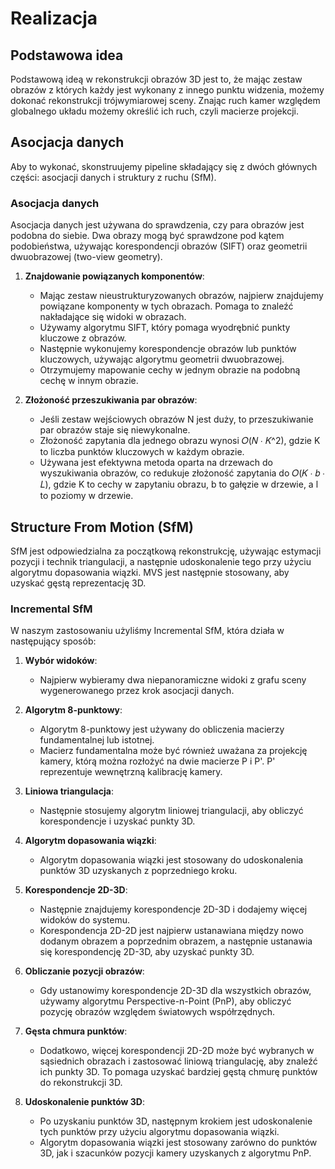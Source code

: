 # Realizacja

## Podstawowa idea
Podstawową ideą w rekonstrukcji obrazów 3D jest to, że mając zestaw obrazów z których każdy jest wykonany z innego punktu widzenia, możemy dokonać rekonstrukcji trójwymiarowej sceny. Znając ruch kamer względem globalnego układu możemy określić ich ruch, czyli macierze projekcji.

## Asocjacja danych
Aby to wykonać, skonstruujemy pipeline składający się z dwóch głównych części: asocjacji danych i struktury z ruchu (SfM).

### Asocjacja danych
Asocjacja danych jest używana do sprawdzenia, czy para obrazów jest podobna do siebie. Dwa obrazy mogą być sprawdzone pod kątem podobieństwa, używając korespondencji obrazów (SIFT) oraz geometrii dwuobrazowej (two-view geometry).

1. **Znajdowanie powiązanych komponentów**:
   - Mając zestaw nieustrukturyzowanych obrazów, najpierw znajdujemy powiązane komponenty w tych obrazach. Pomaga to znaleźć nakładające się widoki w obrazach.
   - Używamy algorytmu SIFT, który pomaga wyodrębnić punkty kluczowe z obrazów.
   - Następnie wykonujemy korespondencje obrazów lub punktów kluczowych, używając algorytmu geometrii dwuobrazowej.
   - Otrzymujemy mapowanie cechy w jednym obrazie na podobną cechę w innym obrazie.

2. **Złożoność przeszukiwania par obrazów**:
   - Jeśli zestaw wejściowych obrazów N jest duży, to przeszukiwanie par obrazów staje się niewykonalne.
   - Złożoność zapytania dla jednego obrazu wynosi 𝑂(𝑁 ∙ 𝐾^2), gdzie K to liczba punktów kluczowych w każdym obrazie.
   - Używana jest efektywna metoda oparta na drzewach do wyszukiwania obrazów, co redukuje złożoność zapytania do 𝑂(𝐾 ∙ 𝑏 ∙ 𝐿), gdzie K to cechy w zapytaniu obrazu, b to gałęzie w drzewie, a l to poziomy w drzewie.

## Structure From Motion (SfM)
SfM jest odpowiedzialna za początkową rekonstrukcję, używając estymacji pozycji i technik triangulacji, a następnie udoskonalenie tego przy użyciu algorytmu dopasowania wiązki. MVS jest następnie stosowany, aby uzyskać gęstą reprezentację 3D.

### Incremental SfM
W naszym zastosowaniu użyliśmy Incremental SfM, która działa w następujący sposób:

1. **Wybór widoków**:
   - Najpierw wybieramy dwa niepanoramiczne widoki z grafu sceny wygenerowanego przez krok asocjacji danych.

2. **Algorytm 8-punktowy**:
   - Algorytm 8-punktowy jest używany do obliczenia macierzy fundamentalnej lub istotnej.
   - Macierz fundamentalna może być również uważana za projekcję kamery, którą można rozłożyć na dwie macierze P i P'. P' reprezentuje wewnętrzną kalibrację kamery.

3. **Liniowa triangulacja**:
   - Następnie stosujemy algorytm liniowej triangulacji, aby obliczyć korespondencje i uzyskać punkty 3D.

4. **Algorytm dopasowania wiązki**:
   - Algorytm dopasowania wiązki jest stosowany do udoskonalenia punktów 3D uzyskanych z poprzedniego kroku.

5. **Korespondencje 2D-3D**:
   - Następnie znajdujemy korespondencje 2D-3D i dodajemy więcej widoków do systemu.
   - Korespondencja 2D-2D jest najpierw ustanawiana między nowo dodanym obrazem a poprzednim obrazem, a następnie ustanawia się korespondencję 2D-3D, aby uzyskać punkty 3D.

6. **Obliczanie pozycji obrazów**:
   - Gdy ustanowimy korespondencje 2D-3D dla wszystkich obrazów, używamy algorytmu Perspective-n-Point (PnP), aby obliczyć pozycję obrazów względem światowych współrzędnych.

7. **Gęsta chmura punktów**:
   - Dodatkowo, więcej korespondencji 2D-2D może być wybranych w sąsiednich obrazach i zastosować liniową triangulację, aby znaleźć ich punkty 3D. To pomaga uzyskać bardziej gęstą chmurę punktów do rekonstrukcji 3D.

8. **Udoskonalenie punktów 3D**:
   - Po uzyskaniu punktów 3D, następnym krokiem jest udoskonalenie tych punktów przy użyciu algorytmu dopasowania wiązki.
   - Algorytm dopasowania wiązki jest stosowany zarówno do punktów 3D, jak i szacunków pozycji kamery uzyskanych z algorytmu PnP.
